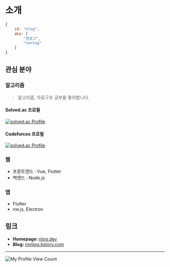 # 소개
```js
{
	id: "nlog",
	aka: [
		"엔로그",
		"nnnlog"
	]
}
```


## 관심 분야

### 알고리즘
> 알고리즘, 자료구조 공부를 좋아합니다.
#### Solved.ac 프로필
[![solved.ac Profile](http://mazassumnida.wtf/api/generate_badge?boj=chansol)](https://solved.ac/profile/chansol)
#### Codeforces 프로필
[![solved.ac Profile](https://cf.leed.at/?id=nlog)](https://codeforces.com/profile/nlog)

### 웹
* 프론트엔드 : Vue, Flutter
* 백엔드 : Node.js
  
### 앱
 * Flutter
 * nw.js, Electron

## 링크
* <b>Homepage: </b> [nlog.dev](https://nlog.dev/)
* <b>Blog: </b> [nnnlog.tistory.com](http://nnnlog.tistory.com/)

---
![My Profile View Count](https://komarev.com/ghpvc/?username=nnnlog&style=flat-square&color=grey) 
